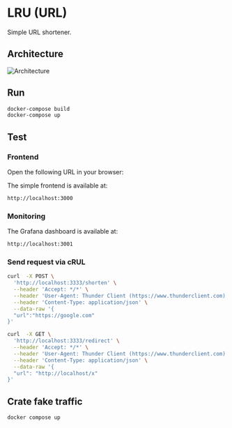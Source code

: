 # LRU (URL)

Simple URL shortener.

## Architecture

![Architecture](https://i.ibb.co/sFdm1s1/2023-07-07-14-08.png)

## Run

```bash
docker-compose build
docker-compose up
```

## Test

### Frontend

Open the following URL in your browser:

The simple frontend is available at:

```bash
http://localhost:3000
```

### Monitoring

The Grafana dashboard is available at:

```bash
http://localhost:3001
```

### Send request via cRUL

```bash
curl  -X POST \
  'http://localhost:3333/shorten' \
  --header 'Accept: */*' \
  --header 'User-Agent: Thunder Client (https://www.thunderclient.com)' \
  --header 'Content-Type: application/json' \
  --data-raw '{
  "url":"https://google.com"
}'
```

```bash
curl  -X GET \
  'http://localhost:3333/redirect' \
  --header 'Accept: */*' \
  --header 'User-Agent: Thunder Client (https://www.thunderclient.com)' \
  --header 'Content-Type: application/json' \
  --data-raw '{
  "url": "http://localhost/x"
}'
```

## Crate fake traffic

```bash
docker compose up
```
